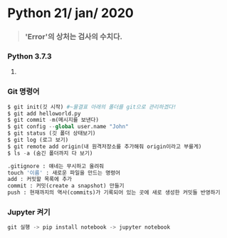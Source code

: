 # Python 21/ jan/ 2020

> ### 'Error'의 상처는 검사의 수치다.

### Python 3.7.3

1. 







### Git 명령어

```python
$ git init(깃 시작) #~물결표 아래의 폴더를 git으로 관리하겠다!
$ git add helloworld.py
$ git commit -m(메시지를 보낸다)
$ git config --global user.name "John"
$ git status (깃 폴더 상태보기)
$ git log (로그 보기)
$ git remote add origin(내 원격저장소를 추가해줘 origin이라고 부를게)
$ ls -a (숨긴 폴더까지 다 보기)

.gitignore : 얘네는 무시하고 올려줘
touch '이름' : 새로운 파일을 만드는 명령어
add : 커밋할 목록에 추가
commit : 커밋(create a snapshot) 만들기
push : 현재까지의 역사(commits)가 기록되어 있는 곳에 새로 생성한 커밋들 반영하기
```



### Jupyter 켜기

```python
git 실행 -> pip install notebook -> jupyter notebook
```


